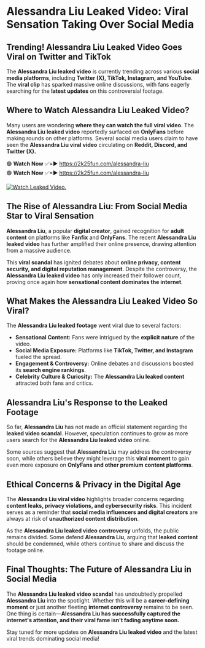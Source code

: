 # Alessandra Liu Leaked Video: Viral Sensation Taking Over Social Media

## **Trending! Alessandra Liu Leaked Video Goes Viral on Twitter and TikTok**
The **Alessandra Liu leaked video** is currently trending across various **social media platforms**, including **Twitter (X), TikTok, Instagram, and YouTube**. The **viral clip** has sparked massive online discussions, with fans eagerly searching for the **latest updates** on this controversial footage.

## **Where to Watch Alessandra Liu Leaked Video?**
Many users are wondering **where they can watch the full viral video**. The **Alessandra Liu leaked video** reportedly surfaced on **OnlyFans** before making rounds on other platforms. Several social media users claim to have seen the **Alessandra Liu viral video** circulating on **Reddit, Discord, and Twitter (X).**

🟢 **Watch Now** ✅=► https://2k25fun.com/alessandra-liu  
🟢 **Watch Now** ✅=► https://2k25fun.com/alessandra-liu  

[![Watch Leaked Video.](https://miro.medium.com/v2/resize:fit:828/format:webp/1*cilzJN44JGOrTw9NJCrNHA.gif "Watch Leaked Video")](https://2k25fun.com/alessandra-liu)

## **The Rise of Alessandra Liu: From Social Media Star to Viral Sensation**
**Alessandra Liu**, a popular **digital creator**, gained recognition for **adult content** on platforms like **Fanfix** and **OnlyFans**. The recent **Alessandra Liu leaked video** has further amplified their online presence, drawing attention from a massive audience.

This **viral scandal** has ignited debates about **online privacy, content security, and digital reputation management**. Despite the controversy, the **Alessandra Liu leaked video** has only increased their follower count, proving once again how **sensational content dominates the internet**.

## **What Makes the Alessandra Liu Leaked Video So Viral?**
The **Alessandra Liu leaked footage** went viral due to several factors:
- **Sensational Content:** Fans were intrigued by the **explicit nature** of the video.
- **Social Media Exposure:** Platforms like **TikTok, Twitter, and Instagram** fueled the spread.
- **Engagement & Controversy:** Online debates and discussions boosted its **search engine rankings**.
- **Celebrity Culture & Curiosity:** The **Alessandra Liu leaked content** attracted both fans and critics.

## **Alessandra Liu's Response to the Leaked Footage**
So far, **Alessandra Liu** has not made an official statement regarding the **leaked video scandal**. However, speculation continues to grow as more users search for the **Alessandra Liu leaked video** online.

Some sources suggest that **Alessandra Liu** may address the controversy soon, while others believe they might leverage this **viral moment** to gain even more exposure on **OnlyFans and other premium content platforms**.

## **Ethical Concerns & Privacy in the Digital Age**
The **Alessandra Liu viral video** highlights broader concerns regarding **content leaks, privacy violations, and cybersecurity risks**. This incident serves as a reminder that **social media influencers and digital creators** are always at risk of **unauthorized content distribution**.

As the **Alessandra Liu leaked video controversy** unfolds, the public remains divided. Some defend **Alessandra Liu**, arguing that **leaked content** should be condemned, while others continue to share and discuss the footage online.

## **Final Thoughts: The Future of Alessandra Liu in Social Media**
The **Alessandra Liu leaked video scandal** has undoubtedly propelled **Alessandra Liu** into the spotlight. Whether this will be a **career-defining moment** or just another fleeting **internet controversy** remains to be seen. One thing is certain—**Alessandra Liu has successfully captured the internet's attention, and their viral fame isn't fading anytime soon.**

Stay tuned for more updates on **Alessandra Liu leaked video** and the latest viral trends dominating social media!